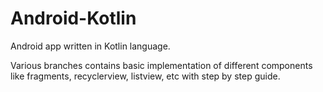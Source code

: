 # Android-Kotlin
Android app written in Kotlin language.

Various branches contains basic implementation of different components like fragments, recyclerview, listview, etc with step by step guide.
